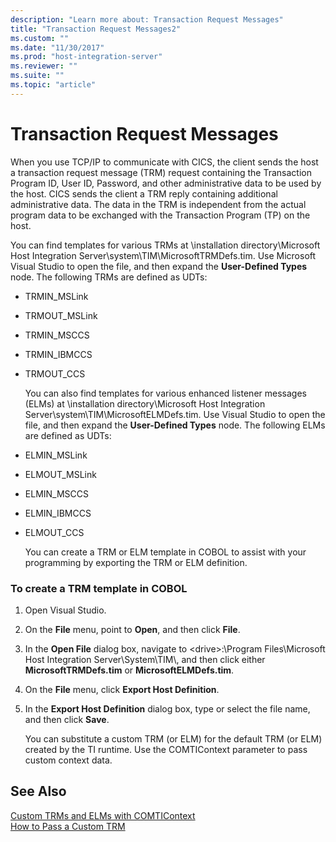 ```yaml
---
description: "Learn more about: Transaction Request Messages"
title: "Transaction Request Messages2"
ms.custom: ""
ms.date: "11/30/2017"
ms.prod: "host-integration-server"
ms.reviewer: ""
ms.suite: ""
ms.topic: "article"
---
```

# Transaction Request Messages
When you use TCP/IP to communicate with CICS, the client sends the host a transaction request message (TRM) request containing the Transaction Program ID, User ID, Password, and other administrative data to be used by the host. CICS sends the client a TRM reply containing additional administrative data. The data in the TRM is independent from the actual program data to be exchanged with the Transaction Program (TP) on the host.  
  
 You can find templates for various TRMs at \installation directory\Microsoft Host Integration Server\system\TIM\MicrosoftTRMDefs.tim. Use Microsoft Visual Studio to open the file, and then expand the **User-Defined Types** node. The following TRMs are defined as UDTs:  
  
- TRMIN_MSLink  
  
- TRMOUT_MSLink  
  
- TRMIN_MSCCS  
  
- TRMIN_IBMCCS  
  
- TRMOUT_CCS  
  
  You can also find templates for various enhanced listener messages (ELMs) at \installation directory\Microsoft Host Integration Server\system\TIM\MicrosoftELMDefs.tim. Use Visual Studio to open the file, and then expand the **User-Defined Types** node. The following ELMs are defined as UDTs:  
  
- ELMIN_MSLink  
  
- ELMOUT_MSLink  
  
- ELMIN_MSCCS  
  
- ELMIN_IBMCCS  
  
- ELMOUT_CCS  
  
  You can create a TRM or ELM template in COBOL to assist with your programming by exporting the TRM or ELM definition.  
  
### To create a TRM template in COBOL  
  
1. Open Visual Studio.  
  
2. On the **File** menu, point to **Open**, and then click **File**.  
  
3. In the **Open File** dialog box, navigate to \<drive>:\Program Files\Microsoft Host Integration Server\System\TIM\\, and then click either **MicrosoftTRMDefs.tim** or **MicrosoftELMDefs.tim**.  
  
4. On the **File** menu, click **Export Host Definition**.  
  
5. In the **Export Host Definition** dialog box, type or select the file name, and then click **Save**.  
  
   You can substitute a custom TRM (or ELM) for the default TRM (or ELM) created by the TI runtime. Use the COMTIContext parameter to pass custom context data.  
  
## See Also  
 [Custom TRMs and ELMs with COMTIContext](../core/custom-trms-and-elms-with-comticontext2.md)   
 [How to Pass a Custom TRM](../core/how-to-pass-a-custom-trm2.md)
